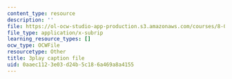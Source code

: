 ```yaml
---
content_type: resource
description: ''
file: https://ol-ocw-studio-app-production.s3.amazonaws.com/courses/8-01sc-classical-mechanics-fall-2016/0aaec1123e03d24b5c186a469a8a4155_RBaBEjzMr4E.srt
file_type: application/x-subrip
learning_resource_types: []
ocw_type: OCWFile
resourcetype: Other
title: 3play caption file
uid: 0aaec112-3e03-d24b-5c18-6a469a8a4155
---
```

